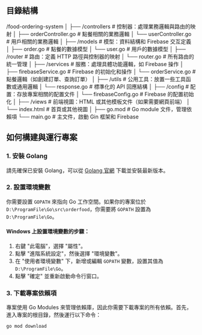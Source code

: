 ## 目錄結構

/food-ordering-system
│
├── /controllers           # 控制器：處理業務邏輯與路由的映射
│   ├── orderController.go  # 點餐相關的業務邏輯
│   └── userController.go   # 用戶相關的業務邏輯
│
├── /models                # 模型：資料結構和 Firebase 交互定義
│   ├── order.go           # 點餐的數據模型
│   └── user.go            # 用戶的數據模型
│
├── /router               # 路由：定義 HTTP 路徑與控制器的映射
│   └── router.go          # 所有路由的統一管理
│
├── /services              # 服務：處理具體功能邏輯，如 Firebase 操作
│   ├── firebaseService.go  # Firebase 的初始化和操作
│   └── orderService.go     # 點餐邏輯（如創建訂單、查詢訂單）
│
├── /utils                 # 公用工具：放置一些工具函數或通用邏輯
│   └── response.go        # 標準化的 API 回應結構
│
├── /config                # 配置：存放專案相關的配置文件
│   └── firebaseConfig.go  # Firebase 的配置初始化
│
├── /views                 # 前端視圖：HTML 或其他模板文件（如果需要網頁前端）
│   └── index.html         # 首頁或其他視圖
│
├── go.mod                 # Go module 文件，管理依賴項
└── main.go                # 主文件，啟動 Gin 框架和 Firebase

## 如何構建與運行專案

### 1. 安裝 Golang

請先確保已安裝 Golang，可以從 [Golang 官網](https://golang.org/dl/) 下載並安裝最新版本。

### 2. 設置環境變數

你需要設置 `GOPATH` 來指向 Go 工作空間。如果你的專案位於 `D:\ProgramFile\Go\src\orderfood`，你需要將 `GOPATH` 設置為 `D:\ProgramFile\Go`。

#### Windows 上設置環境變數的步驟：

1. 右鍵 "此電腦"，選擇 "屬性"。
2. 點擊 "進階系統設定"，然後選擇 "環境變數"。
3. 在 "使用者環境變數" 下，新增或編輯 `GOPATH` 變數，設置其值為 `D:\ProgramFile\Go`。
4. 點擊 "確定" 並重新啟動命令行窗口。

### 3. 下載專案依賴項

專案使用 Go Modules 來管理依賴庫，因此你需要下載專案的所有依賴。首先，進入專案的根目錄，然後運行以下命令：

```bash
go mod download
